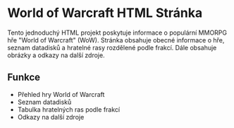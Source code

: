 # World of Warcraft HTML Stránka

Tento jednoduchý HTML projekt poskytuje informace o populární MMORPG hře "World of Warcraft" (WoW). 
Stránka obsahuje obecné informace o hře, seznam datadisků a hratelné rasy rozdělené podle frakcí. Dále obsahuje obrázky a odkazy na další zdroje.

## Funkce
- Přehled hry World of Warcraft
- Seznam datadisků
- Tabulka hratelných ras podle frakcí
- Odkazy na další zdroje
